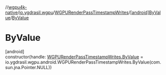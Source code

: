//[wgpu4k-native](../../../../index.md)/[io.ygdrasil.wgpu](../../index.md)/[WGPURenderPassTimestampWrites](../index.md)/[[android]ByValue](index.md)/[ByValue](-by-value.md)

# ByValue

[android]\
constructor(handle: [WGPURenderPassTimestampWrites.ByValue](../../../io.ygdrasil.wgpu.android/-w-g-p-u-render-pass-timestamp-writes/-by-value/index.md) = io.ygdrasil.wgpu.android.WGPURenderPassTimestampWrites.ByValue(com.sun.jna.Pointer.NULL))